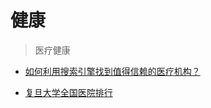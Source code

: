 # 健康

> 医疗健康

- [如何利用搜索引擎找到值得信赖的医疗机构？](https://www.zhihu.com/question/45200566)

- [复旦大学全国医院排行](http://www.fudanmed.com/institute/news222.aspx)
